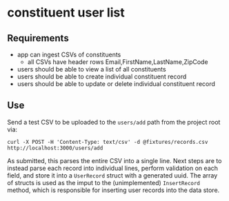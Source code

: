 # constituent user list

## Requirements

- app can ingest CSVs of constituents
  - all CSVs have header rows Email,FirstName,LastName,ZipCode
- users should be able to view a list of all constituents
- users should be able to create individual constituent record
- users should be able to update or delete individual constituent record

## Use

Send a test CSV to be uploaded to the `users/add` path from the project root via:

```
curl -X POST -H 'Content-Type: text/csv' -d @fixtures/records.csv http://localhost:3000/users/add
```

As submitted, this parses the entire CSV into a single line. Next steps are to instead parse each record into individual lines, perform validation on each field, and store it into a `UserRecord` struct with a generated uuid. The array of structs is used as the imput to the (unimplemented) `InsertRecord` method, which is responsible for inserting user records into the data store.
